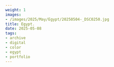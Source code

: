 ```yaml
---
weight: 1
images:
- /images/2025/May/Egypt/20250504-_DSC0250.jpg
title: Egypt.
date: 2025-05-08
tags:
- archive
- digital
- color
- egypt
- portfolio
---
```


